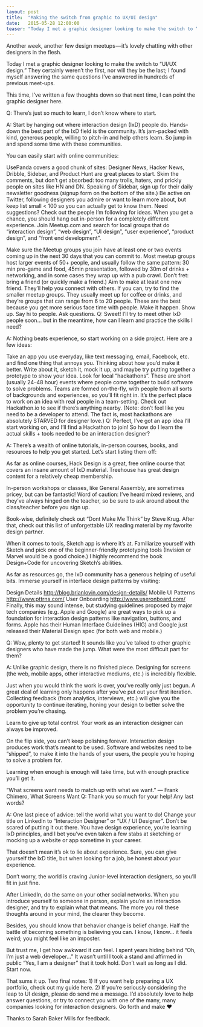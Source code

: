 ```yaml
---
layout: post
title:  "Making the switch from graphic to UX/UI design"
date:   2015-05-28 12:00:00
teaser: "Today I met a graphic designer looking to make the switch to “UI/UX design.” They certainly weren’t the first, nor will they be the last; I found myself answering the same questions I’ve answered in hundreds of previous meet-ups."
---
```


Another week, another few design meetups — it’s lovely chatting with other designers in the flesh.

Today I met a graphic designer looking to make the switch to “UI/UX design.” They certainly weren’t the first, nor will they be the last; I found myself answering the same questions I’ve answered in hundreds of previous meet-ups.

This time, I’ve written a few thoughts down so that next time, I can point the graphic designer here.

Q: There’s just so much to learn, I don’t know where to start.

A: Start by hanging out where interaction design (IxD) people do. Hands-down the best part of the IxD field is the community. It’s jam-packed with kind, generous people, willing to pitch-in and help others learn. So jump in and spend some time with these communities.

You can easily start with online communities:

UsePanda covers a good chunk of sites: Designer News, Hacker News, Dribble, Sidebar, and Product Hunt are great places to start. Skim the comments, but don’t get absorbed: too many trolls, haters, and prickly people on sites like HN and DN.
Speaking of Sidebar, sign up for their daily newsletter goodness (signup form on the bottom of the site.)
Be active on Twitter, following designers you admire or want to learn more about, but keep list small < 100 so you can actually get to know them. Need suggestions? Check out the people I’m following for ideas.
When you get a chance, you should hang out in-person for a completely different experience. Join Meetup.com and search for local groups that do “interaction design”, “web design”, “UI design”, “user experience”, “product design”, and “front end development”.

Make sure the Meetup groups you join have at least one or two events coming up in the next 30 days that you can commit to.
Most meetup groups host larger events of 50+ people, and usually follow the same pattern: 30 min pre-game and food, 45min presentation, followed by 30m of drinks + networking, and in some cases they wrap up with a pub crawl. Don’t fret: bring a friend (or quickly make a friend.) Aim to make at least one new friend. They’ll help you connect with others.
If you can, try to find the smaller meetup groups. They usually meet up for coffee or drinks, and they’re groups that can range from 6 to 20 people. These are the best because you get more serious face time with people.
Make it happen. Show up. Say hi to people. Ask questions.
Q: Sweet! I’ll try to meet other IxD people soon… but in the meantime, how can I learn and practice the skills I need?

A: Nothing beats experience, so start working on a side project. Here are a few ideas:

Take an app you use everyday, like text messaging, email, Facebook, etc. and find one thing that annoys you. Thinking about how you’d make it better. Write about it, sketch it, mock it up, and maybe try putting together a prototype to show your idea.
Look for local “hackathons”. These are short (usually 24–48 hour) events where people come together to build software to solve problems. Teams are formed on-the-fly, with people from all sorts of backgrounds and experiences, so you’ll fit right in. It’s the perfect place to work on an idea with real people in a team-setting. Check out Hackathon.io to see if there’s anything nearby. (Note: don’t feel like you need to be a developer to attend. The fact is, most hackathons are absolutely STARVED for designer love.)
Q: Perfect, I’ve got an app idea I’ll start working on, and I’ll find a Hackathon to join! So how do I learn the actual skills + tools needed to be an interaction designer?

A: There’s a wealth of online tutorials, in-person courses, books, and resources to help you get started. Let’s start listing them off:

As far as online courses, Hack Design is a great, free online course that covers an insane amount of IxD material. Treehouse has great design content for a relatively cheap membership.

In-person workshops or classes, like General Assembly, are sometimes pricey, but can be fantastic! Word of caution: I’ve heard mixed reviews, and they’ve always hinged on the teacher, so be sure to ask around about the class/teacher before you sign up.

Book-wise, definitely check out “Dont Make Me Think” by Steve Krug. After that, check out this list of unforgettable UX reading material by my favorite design partner.

When it comes to tools, Sketch app is where it’s at. Familiarize yourself with Sketch and pick one of the beginner-friendly prototyping tools (Invision or Marvel would be a good choice.) I highly recommend the book Design+Code for uncovering Sketch’s abilities.

As far as resources go, the IxD community has a generous helping of useful bits. Immerse yourself in interface design patterns by visiting:

Design Details http://blog.brianlovin.com/design-details/
Mobile UI Patterns http://www.pttrns.com/
User Onboarding http://www.useronboard.com/
Finally, this may sound intense, but studying guidelines proposed by major tech companies (e.g. Apple and Google) are great ways to pick up a foundation for interaction design patterns like navigation, buttons, and forms. Apple has their Human Interface Guidelines (HIG) and Google just released their Material Design spec (for both web and mobile.)

Q: Wow, plenty to get started! It sounds like you’ve talked to other graphic designers who have made the jump. What were the most difficult part for them?

A: Unlike graphic design, there is no finished piece. Designing for screens (the web, mobile apps, other interactive mediums, etc.) is incredibly flexible.

Just when you would think the work is over, you’ve really only just begun. A great deal of learning only happens after you’ve put out your first iteration. Collecting feedback (from analytics, interviews, etc.) will give you the opportunity to continue iterating, honing your design to better solve the problem you’re chasing.

Learn to give up total control. Your work as an interaction designer can always be improved.

On the flip side, you can’t keep polishing forever. Interaction design produces work that’s meant to be used. Software and websites need to be “shipped”, to make it into the hands of your users, the people you’re hoping to solve a problem for.

Learning when enough is enough will take time, but with enough practice you’ll get it.

“What screens want needs to match up with what we want.”
— Frank Chimero, What Screens Want
Q: Thank you so much for your help! Any last words?

A: One last piece of advice: tell the world what you want to do! Change your title on LinkedIn to “Interaction Designer” or “UX / UI Designer”. Don’t be scared of putting it out there. You have design experience, you’re learning IxD principles, and I bet you’ve even taken a few stabs at sketching or mocking up a website or app sometime in your career.

That doesn’t mean it’s ok to lie about experience. Sure, you can give yourself the IxD title, but when looking for a job, be honest about your experience.

Don’t worry, the world is craving Junior-level interaction designers, so you’ll fit in just fine.

After LinkedIn, do the same on your other social networks. When you introduce yourself to someone in person, explain you’re an interaction designer, and try to explain what that means. The more you roll these thoughts around in your mind, the clearer they become.

Besides, you should know that behavior change is belief change. Half the battle of becoming something is believing you can. I know, I know… it feels weird; you might feel like an imposter.

But trust me, I get how awkward it can feel. I spent years hiding behind “Oh, I’m just a web developer…” It wasn’t until I took a stand and affirmed in public “Yes, I am a designer” that it took hold. Don’t wait as long as I did. Start now.

That sums it up. Two final notes: 1) If you want help preparing a UX portfolio, check out my guide here. 2) If you’re seriously considering the leap to UI design, please do send me a message. I’d absolutely love to help answer questions, or try to connect you with one of the many, many companies looking for interaction designers. Go forth and make ♥

Thanks to Sarah Baker Mills for feedback.
